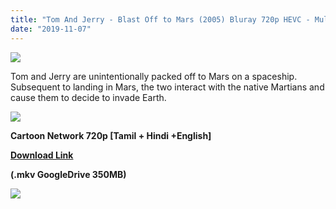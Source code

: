 ```yaml
---
title: "Tom And Jerry - Blast Off to Mars (2005) Bluray 720p HEVC - Multi Aud [Tamil + Hindi +English] - x264 - Esub - 350MB"
date: "2019-11-07"
---
```


[![](https://1.bp.blogspot.com/-kiSMzvvdTHA/XUaXMl4X1JI/AAAAAAAAAqI/ZG9AwNHZABkDqrBTqGml3VbWo27L_rliACLcBGAs/s640/max1177970163-frontback-cover-990x659.jpg)](https://1.bp.blogspot.com/-kiSMzvvdTHA/XUaXMl4X1JI/AAAAAAAAAqI/ZG9AwNHZABkDqrBTqGml3VbWo27L_rliACLcBGAs/s1600/max1177970163-frontback-cover-990x659.jpg)

Tom and Jerry are unintentionally packed off to Mars on a spaceship. Subsequent to landing in Mars, the two interact with the native Martians and cause them to decide to invade Earth.

[![](https://1.bp.blogspot.com/-fai1ZuUwnbA/XIjy2aT4irI/AAAAAAAAANw/WFW0YRK47_8GLAt3pPBSzBk0GJA6Mk5fgCPcBGAYYCw/s1600/torrborder.gif)](https://1.bp.blogspot.com/-fai1ZuUwnbA/XIjy2aT4irI/AAAAAAAAANw/WFW0YRK47_8GLAt3pPBSzBk0GJA6Mk5fgCPcBGAYYCw/s1600/torrborder.gif)

**Cartoon Network 720p \[Tamil + Hindi +English\]**

**[Download Link](https://drive.google.com/open?id=1H2h02dMgMgiBIOdt4S8GsIvX5ZjWLH-r)** 

**(.mkv GoogleDrive 350MB)**

[![](https://1.bp.blogspot.com/-fai1ZuUwnbA/XIjy2aT4irI/AAAAAAAAANw/WFW0YRK47_8GLAt3pPBSzBk0GJA6Mk5fgCPcBGAYYCw/s1600/torrborder.gif)](https://1.bp.blogspot.com/-fai1ZuUwnbA/XIjy2aT4irI/AAAAAAAAANw/WFW0YRK47_8GLAt3pPBSzBk0GJA6Mk5fgCPcBGAYYCw/s1600/torrborder.gif)
